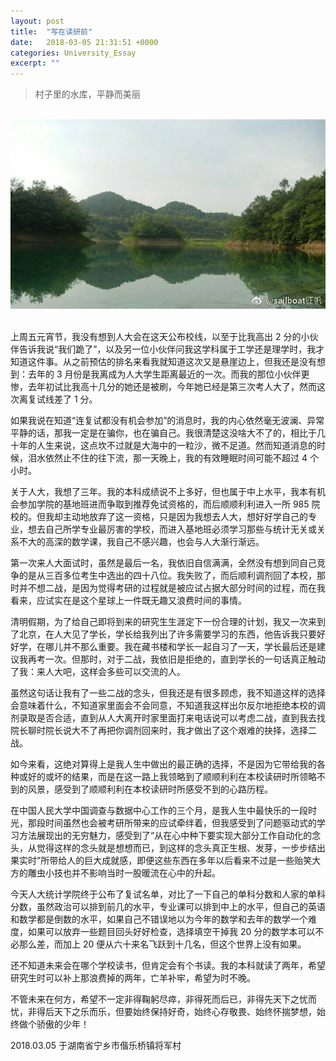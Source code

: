 ```yaml
---
layout: post
title:  "写在读研前"
date:   2018-03-05 21:31:51 +0000
categories: University_Essay
excerpt: ""
---
```


<div>
<blockquote class="quote-style">
村子里的水库，平静而美丽
</blockquote><br>
</div>

<div align='center'>
<img src="/assets/img/University_Essay/xzdyq.jpg"><br>
<br>
</div>

上周五元宵节，我没有想到人大会在这天公布校线，以至于比我高出 2 分的小伙伴告诉我说“我们跪了”，以及另一位小伙伴问我这学科属于工学还是理学时，我才知道这件事。从之前预估的排名来看我就知道这次又是悬崖边上，但我还是没有想到：去年的 3 月份是我离成为人大学生距离最近的一次。而我的那位小伙伴更惨，去年初试比我高十几分的她还是被刷，今年她已经是第三次考人大了，然而这次离复试线差了 1 分。

如果我说在知道“连复试都没有机会参加”的消息时，我的内心依然毫无波澜、异常平静的话，那我一定是在骗你，也在骗自己。我很清楚这没啥大不了的，相比于几十年的人生来说，这点坎不过就是大海中的一粒沙，微不足道。然而知道消息的时候，泪水依然止不住的往下流，那一天晚上，我的有效睡眠时间可能不超过 4 个小时。

关于人大，我想了三年。我的本科成绩说不上多好，但也属于中上水平，我本有机会参加学院的基地班进而争取到推荐免试资格的，而后顺顺利利进入一所 985 院校的。但我却主动地放弃了这一资格，只是因为我想去人大，想好好学自己的专业，想去自己所学专业最厉害的学校，而进入基地班必须学习那些与统计无关或关系不大的高深的数学课，我自己不感兴趣，也会与人大渐行渐远。

第一次来人大面试时，虽然是最后一名，我依旧自信满满，全然没有想到同自己竞争的是从三百多位考生中选出的​四十八位。我失败了，而后顺利调剂回了本校，那时并不想二战，是因为觉得考研的过程就是被应试占据大部分时间的过程，而在我看来，应试实在是这个星球上一件既无趣又浪费时间的事情。

清明假期，为了给自己即将到来的研究生生涯定下一份合理的计划，我又一次来到了北京，在人大见了学长，学长给我列出了许多需要学习的东西，他告诉我只要好好学，在哪儿并不那么重要。我在藏书楼和学长一起自习了一天，学长最后还是建议我再考一次。但那时，对于二战，我依旧是拒绝的，直到学长的一句话真正触动了我：来人大吧，这样会多些可以交流的人。

虽然这句话让我有了一些二战的念头，但我还是有很多顾虑，我不知道这样的选择会意味着什么，不知道家里面会不会同意，不知道我这样出尔反尔地拒绝本校的调剂录取是否合适，直到从人大离开时家里面打来电话说可以考虑二战，直到我去找院长聊时院长说大不了再把你调剂回来时，我才做出了这个艰难的抉择，选择二战。

如今来看，这绝对算得上是我人生中做出的最正确的选择，不是因为它带给我的各种或好的或坏的结果，而是在这一路上我领略到了顺顺利利在本校读研时所领略不到的风景，感受到了顺顺利利在本校读研时所感受不到的心路历程。

在中国人民大学中国调查与数据中心工作的三个月，是我人生中最快乐的一段时光，那段时间虽然也会被考研所带来的应试牵绊着，但我感受到了问题驱动式的学习方法展现出的无穷魅力，感受到了“从在心中种下要实现大部分工作自动化的念头，从觉得这样的念头就是想想而已，到这样的念头真正生根、发芽，一步步结出果实时”所带给人的巨大成就感，即便这些东西在多年以后看来不过是一些贻笑大方的雕虫小技也并不影响当时一股暖流在心中的升起。​

今天人大统计学院终于公布了复试名单，对比了一下自己的单科分数和人家的单科分数，虽然政治可以排到前几的水平，专业课可以排到中上的水平，但自己的英语和数学都是倒数的水平，如果自己不错误地以为今年的数学和去年的数学一个难度，如果可以放弃一些题目回头好好检查，选择填空干掉我 20 分的数学本可以不必那么差，而加上 20 便从六十来名飞跃到十几名，但这个世界上没有如果。

还不知道未来会在哪个学校读书，但肯定会有个书读。我的本科就读了两年，希望研究生时可以补上那浪费掉的两年，亡羊补牢，希望为时不晚​。

不管未来在何方，希望不一定非得鞠躬尽瘁，非得死而后已，非得先天下之忧而忧，非得后天下之乐而乐，但要始终保持好奇，始终心存敬畏、始终怀揣梦想，始终做个骄傲的少年！

2018.03.05​ 于湖南省宁乡市偕乐桥镇将军村​​​​​​​